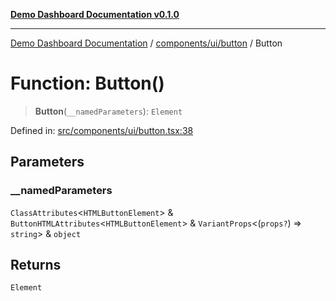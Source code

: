[**Demo Dashboard Documentation v0.1.0**](../../../../README.md)

***

[Demo Dashboard Documentation](../../../../modules.md) / [components/ui/button](../README.md) / Button

# Function: Button()

> **Button**(`__namedParameters`): `Element`

Defined in: [src/components/ui/button.tsx:38](https://github.com/quanggdungg0609/demo-dashboard/blob/b55cc6ef037a292ef4b8bf41b596e28cace15611/src/components/ui/button.tsx#L38)

## Parameters

### \_\_namedParameters

`ClassAttributes`\<`HTMLButtonElement`\> & `ButtonHTMLAttributes`\<`HTMLButtonElement`\> & `VariantProps`\<(`props?`) => `string`\> & `object`

## Returns

`Element`
